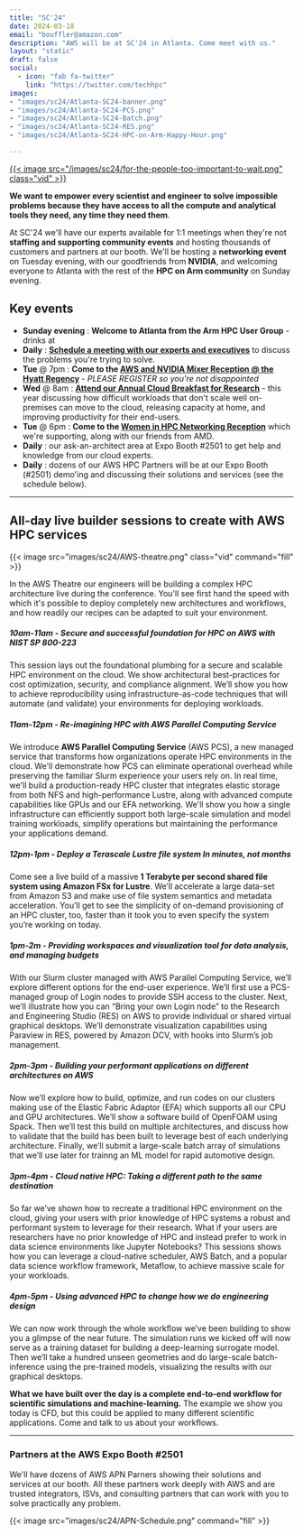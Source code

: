 ```yaml
---
title: "SC'24"
date: 2024-03-18
email: "bouffler@amazon.com"
description: "AWS will be at SC'24 in Atlanta. Come meet with us."
layout: "static"
draft: false
social:
  - icon: "fab fa-twitter"
    link: "https://twitter.com/techhpc"
images:
- "images/sc24/Atlanta-SC24-banner.png"
- "images/sc24/Atlanta-SC24-PCS.png"
- "images/sc24/Atlanta-SC24-Batch.png"
- "images/sc24/Atlanta-SC24-RES.png"
- "images/sc24/Atlanta-SC24-HPC-on-Arm-Happy-Hour.png"

---
```


<style>
.iconcenter {
  float:center !important;
  width:180px;
  padding: 0px;
  }
.iconmap {
  width:240px;
  padding: 0px;
  }
</style>

<style>
.vid {
  float:right !important;
  width:350px;
  padding: 0px;
  }
</style>

<a target="intro" href="https://youtu.be/vbM_HTUvIAU">{{< image src="/images/sc24/for-the-people-too-important-to-wait.png" class="vid" >}}</a>

**We want to empower every scientist and engineer to solve impossible problems because they have access to all the compute and analytical tools they need, any time they need them**.

At SC'24 we'll have our experts available for 1:1 meetings when they're not **staffing and supporting community events** and hosting thousands of customers and partners at our booth. We'll be hosting a **networking event** on Tuesday evening, with our goodfriends from **NVIDIA**, and welcoming everyone to Atlanta with the rest of the **HPC on Arm community** on Sunday evening.

## Key events

* **Sunday evening** : **Welcome to Atlanta from the Arm HPC User Group** - drinks at 
* **Daily** : **[Schedule a meeting with our experts and executives](https://awscustomerprograms.jifflenow.com/external-request/supercomputing2024/meeting-request?token=d8f0ae97ccd432b09f44)** to discuss the problems you're trying to solve.
* **Tue** @ 7pm : **Come to the [AWS and NVIDIA Mixer Reception @ the Hyatt Regency](https://awsandnvidiareceptionatsc24.splashthat.com/)** - *PLEASE REGISTER so you're not disappointed*
* **Wed** @ 8am : **[Attend our Annual Cloud Breakfast for Research](https://aws-research-breakfast-sc24.splashthat.com/)** - this year discussing how difficult workloads that don't scale well on-premises can move to the cloud, releasing capacity at home, and improving productivity for their end-users.
* **Tue** @ 6pm : **Come to the [Women in HPC Networking Reception](https://womeninhpc.org/events/sc-2024-networking-reception)** which we're supporting, along with our friends from AMD.
* **Daily** : our ask-an-architect area at Expo Booth #2501 to get help and knowledge from our cloud experts.
* **Daily** : dozens of our AWS HPC Partners will be at our Expo Booth (#2501) demo'ing and discussing their solutions and services (see the schedule below).

---

## All-day live builder sessions to create with AWS HPC services
{{< image src="images/sc24/AWS-theatre.png" class="vid" command="fill" >}}

In the AWS Theatre our engineers will be building a complex HPC architecture live during the conference. You'll see first hand the speed with which it's possible to deploy completely new architectures and workflows, and how readily our recipes can be adapted to suit your environment.

##### 10am-11am - **Secure and successful foundation for HPC on AWS with NIST SP 800-223**
This session lays out the foundational plumbing for a secure and scalable HPC environment on the cloud. We show architectural best-practices for cost optimization, security, and compliance alignment. We’ll show you how to achieve reproducibility using infrastructure-as-code techniques that will automate (and validate) your environments for deploying workloads.

##### 11am-12pm - **Re-imagining HPC with AWS Parallel Computing Service**
We introduce **AWS Parallel Computing Service** (AWS PCS), a new managed service that transforms how organizations operate HPC environments in the cloud. We'll demonstrate how PCS can eliminate operational overhead while preserving the familiar Slurm experience your users rely on. In real time, we'll build a production-ready HPC cluster that integrates elastic storage from both NFS and high-performance Lustre, along with advanced compute capabilities like GPUs and our EFA networking. We'll show you how a single infrastructure can efficiently support both large-scale simulation and model training workloads, simplify operations but maintaining the performance your applications demand.

##### 12pm-1pm - **Deploy a Terascale Lustre file system In minutes, not months**
Come see a live build of a massive **1 Terabyte per second shared file system using Amazon FSx for Lustre**. We’ll accelerate a large data-set from Amazon S3 and make use of file system semantics and metadata acceleration. You’ll get to see the simplicity of on-demand provisioning of an HPC cluster, too, faster than it took you to even specify the system you’re working on today.

##### 1pm-2m - **Providing workspaces and visualization tool for data analysis, and managing budgets**
With our Slurm cluster managed with AWS Parallel Computing Service, we’ll explore different options for the end-user experience. We’ll first use a PCS-managed group of Login nodes to provide SSH access to the cluster. Next, we’ll illustrate how you can “Bring your own Login node” to the Research and Engineering Studio (RES) on AWS to provide individual or shared virtual graphical desktops. We’ll demonstrate visualization capabilities using Paraview in RES, powered by Amazon DCV, with hooks into Slurm’s job management.

##### 2pm-3pm - **Building your performant applications on different architectures on AWS**
Now we’ll explore how to build, optimize, and run codes on our clusters making use of the Elastic Fabric Adaptor (EFA) which supports all our CPU and GPU architectures. We’ll show a software build of OpenFOAM using Spack. Then we’ll test this build on multiple architectures, and discuss how to validate that the build has been built to leverage best of each underlying architecture. Finally, we’ll submit a large-scale batch array of simulations that we’ll use later for trainng an ML model for rapid automotive design.

##### 3pm-4pm - **Cloud native HPC: Taking a different path to the same destination**
So far we’ve shown how to recreate a traditional HPC environment on the cloud, giving your users with prior knowledge of HPC systems a robust and performant system to leverage for their research. What if your users are researchers have no prior knowledge of HPC and instead prefer to work in data science environments like Jupyter Notebooks? This sessions shows how you can leverage a cloud-native scheduler, AWS Batch, and a popular data science workflow framework, Metaflow, to achieve massive scale for your workloads.

##### 4pm-5pm - **Using advanced HPC to change how we do engineering design**
We can now work through the whole workflow we’ve been building to show you a glimpse of the near future. The simulation runs we kicked off will now serve as a training dataset for building a deep-learning surrogate model. Then we’ll take a hundred unseen geometries and do large-scale batch-inference using the pre-trained models, visualizing the results with our graphical desktops.

**What we have built over the day is a complete end-to-end workflow for scientific simulations and machine-learning.** The example we show you today is CFD, but this could be applied to many different scientific applications. Come and talk to us about your workflows.

---

### Partners at the AWS Expo Booth #2501

We'll have dozens of AWS APN Parners showing their solutions and services at our booth. All these partners work deeply with AWS and are trusted integrators, ISVs, and consulting partners that can work with you to solve practically any problem.

{{< image src="images/sc24/APN-Schedule.png" command="fill" >}}


